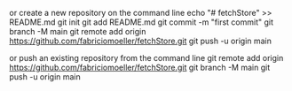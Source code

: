 or create a new repository on the command line
echo "# fetchStore" >> README.md
git init
git add README.md
git commit -m "first commit"
git branch -M main
git remote add origin https://github.com/fabriciomoeller/fetchStore.git
git push -u origin main

or push an existing repository from the command line
git remote add origin https://github.com/fabriciomoeller/fetchStore.git
git branch -M main
git push -u origin main


